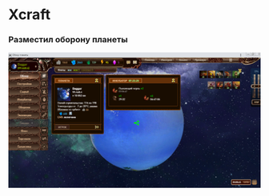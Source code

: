 # Xcraft
<H3>Разместил оборону планеты</h3>
<img src="https://github.com/ek75/Xcraft/blob/master/Screenshot_1.png">
